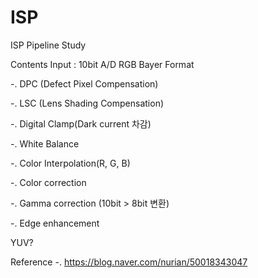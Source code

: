# ISP
ISP Pipeline Study 

Contents
Input : 10bit A/D RGB Bayer Format 

-. DPC (Defect Pixel Compensation) 

-. LSC (Lens Shading Compensation) 

-. Digital Clamp(Dark current 차감) 

-. White Balance 

-. Color Interpolation(R, G, B) 

-. Color correction 

-. Gamma correction (10bit > 8bit 변환) 

-. Edge enhancement 

YUV?


Reference
-.  https://blog.naver.com/nurian/50018343047 